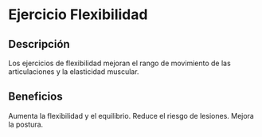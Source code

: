 # Ejercicio Flexibilidad

## Descripción
Los ejercicios de flexibilidad mejoran el rango de movimiento de las articulaciones y la elasticidad muscular.

## Beneficios
Aumenta la flexibilidad y el equilibrio.
Reduce el riesgo de lesiones.
Mejora la postura.
